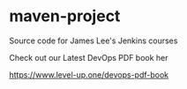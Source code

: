 # maven-project
Source code for James Lee's Jenkins courses

Check out our Latest DevOps PDF book her

https://www.level-up.one/devops-pdf-book
